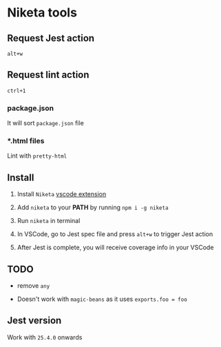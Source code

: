 # Niketa tools

## Request Jest action

`alt+w`

## Request lint action

`ctrl+1`

### package.json

It will sort `package.json` file

### *.html files

Lint with `pretty-html`

## Install

1. Install `Niketa` [vscode extension](https://marketplace.visualstudio.com/items?itemName=selfrefactor.niketa-tools)

2. Add `niketa` to your **PATH** by running `npm i -g niketa`

3. Run `niketa` in terminal

4. In VSCode, go to Jest spec file and press `alt+w` to trigger Jest action

5. After Jest is complete, you will receive coverage info in your VSCode

## TODO

- remove `any`

- Doesn't work with `magic-beans` as it uses `exports.foo = foo`

## Jest version

Work with `25.4.0` onwards
